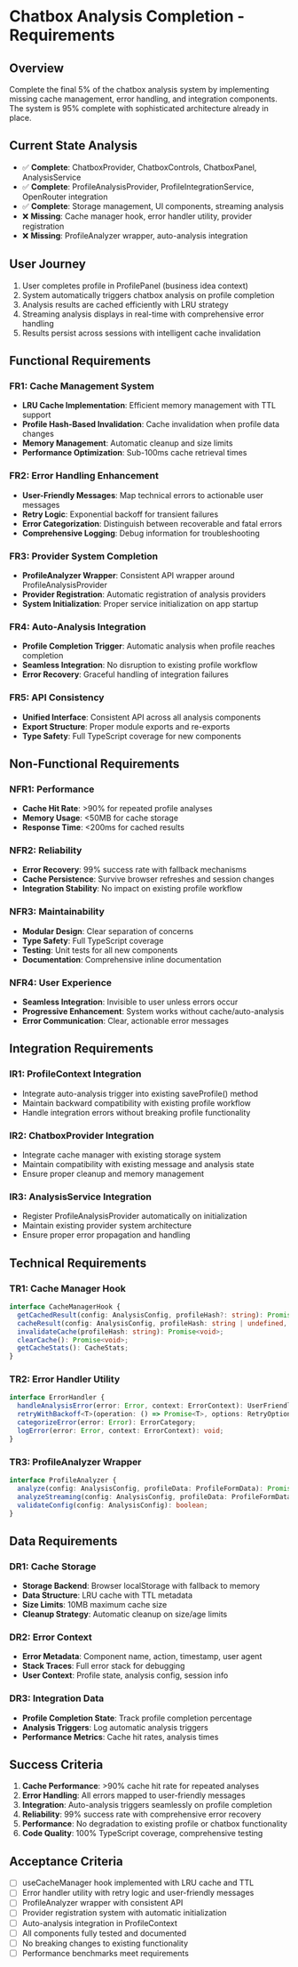 # Chatbox Analysis Completion - Requirements

## Overview
Complete the final 5% of the chatbox analysis system by implementing missing cache management, error handling, and integration components. The system is 95% complete with sophisticated architecture already in place.

## Current State Analysis
- ✅ **Complete**: ChatboxProvider, ChatboxControls, ChatboxPanel, AnalysisService
- ✅ **Complete**: ProfileAnalysisProvider, ProfileIntegrationService, OpenRouter integration
- ✅ **Complete**: Storage management, UI components, streaming analysis
- ❌ **Missing**: Cache manager hook, error handler utility, provider registration
- ❌ **Missing**: ProfileAnalyzer wrapper, auto-analysis integration

## User Journey
1. User completes profile in ProfilePanel (business idea context)
2. System automatically triggers chatbox analysis on profile completion
3. Analysis results are cached efficiently with LRU strategy
4. Streaming analysis displays in real-time with comprehensive error handling
5. Results persist across sessions with intelligent cache invalidation

## Functional Requirements

### FR1: Cache Management System
- **LRU Cache Implementation**: Efficient memory management with TTL support
- **Profile Hash-Based Invalidation**: Cache invalidation when profile data changes
- **Memory Management**: Automatic cleanup and size limits
- **Performance Optimization**: Sub-100ms cache retrieval times

### FR2: Error Handling Enhancement
- **User-Friendly Messages**: Map technical errors to actionable user messages
- **Retry Logic**: Exponential backoff for transient failures
- **Error Categorization**: Distinguish between recoverable and fatal errors
- **Comprehensive Logging**: Debug information for troubleshooting

### FR3: Provider System Completion
- **ProfileAnalyzer Wrapper**: Consistent API wrapper around ProfileAnalysisProvider
- **Provider Registration**: Automatic registration of analysis providers
- **System Initialization**: Proper service initialization on app startup

### FR4: Auto-Analysis Integration
- **Profile Completion Trigger**: Automatic analysis when profile reaches completion
- **Seamless Integration**: No disruption to existing profile workflow
- **Error Recovery**: Graceful handling of integration failures

### FR5: API Consistency
- **Unified Interface**: Consistent API across all analysis components
- **Export Structure**: Proper module exports and re-exports
- **Type Safety**: Full TypeScript coverage for new components

## Non-Functional Requirements

### NFR1: Performance
- **Cache Hit Rate**: >90% for repeated profile analyses
- **Memory Usage**: <50MB for cache storage
- **Response Time**: <200ms for cached results

### NFR2: Reliability
- **Error Recovery**: 99% success rate with fallback mechanisms
- **Cache Persistence**: Survive browser refreshes and session changes
- **Integration Stability**: No impact on existing profile workflow

### NFR3: Maintainability
- **Modular Design**: Clear separation of concerns
- **Type Safety**: Full TypeScript coverage
- **Testing**: Unit tests for all new components
- **Documentation**: Comprehensive inline documentation

### NFR4: User Experience
- **Seamless Integration**: Invisible to user unless errors occur
- **Progressive Enhancement**: System works without cache/auto-analysis
- **Error Communication**: Clear, actionable error messages

## Integration Requirements

### IR1: ProfileContext Integration
- Integrate auto-analysis trigger into existing saveProfile() method
- Maintain backward compatibility with existing profile workflow
- Handle integration errors without breaking profile functionality

### IR2: ChatboxProvider Integration
- Integrate cache manager with existing storage system
- Maintain compatibility with existing message and analysis state
- Ensure proper cleanup and memory management

### IR3: AnalysisService Integration
- Register ProfileAnalysisProvider automatically on initialization
- Maintain existing provider system architecture
- Ensure proper error propagation and handling

## Technical Requirements

### TR1: Cache Manager Hook
```typescript
interface CacheManagerHook {
  getCachedResult(config: AnalysisConfig, profileHash?: string): Promise<AnalysisResult | null>;
  cacheResult(config: AnalysisConfig, profileHash: string | undefined, result: AnalysisResult): Promise<void>;
  invalidateCache(profileHash: string): Promise<void>;
  clearCache(): Promise<void>;
  getCacheStats(): CacheStats;
}
```

### TR2: Error Handler Utility
```typescript
interface ErrorHandler {
  handleAnalysisError(error: Error, context: ErrorContext): UserFriendlyError;
  retryWithBackoff<T>(operation: () => Promise<T>, options: RetryOptions): Promise<T>;
  categorizeError(error: Error): ErrorCategory;
  logError(error: Error, context: ErrorContext): void;
}
```

### TR3: ProfileAnalyzer Wrapper
```typescript
interface ProfileAnalyzer {
  analyze(config: AnalysisConfig, profileData: ProfileFormData): Promise<AnalysisResult>;
  analyzeStreaming(config: AnalysisConfig, profileData: ProfileFormData, onChunk: (chunk: string) => void): Promise<AnalysisResult>;
  validateConfig(config: AnalysisConfig): boolean;
}
```

## Data Requirements

### DR1: Cache Storage
- **Storage Backend**: Browser localStorage with fallback to memory
- **Data Structure**: LRU cache with TTL metadata
- **Size Limits**: 10MB maximum cache size
- **Cleanup Strategy**: Automatic cleanup on size/age limits

### DR2: Error Context
- **Error Metadata**: Component name, action, timestamp, user agent
- **Stack Traces**: Full error stack for debugging
- **User Context**: Profile state, analysis config, session info

### DR3: Integration Data
- **Profile Completion State**: Track profile completion percentage
- **Analysis Triggers**: Log automatic analysis triggers
- **Performance Metrics**: Cache hit rates, analysis times

## Success Criteria
1. **Cache Performance**: >90% cache hit rate for repeated analyses
2. **Error Handling**: All errors mapped to user-friendly messages
3. **Integration**: Auto-analysis triggers seamlessly on profile completion
4. **Reliability**: 99% success rate with comprehensive error recovery
5. **Performance**: No degradation to existing profile or chatbox functionality
6. **Code Quality**: 100% TypeScript coverage, comprehensive testing

## Acceptance Criteria
- [ ] useCacheManager hook implemented with LRU cache and TTL
- [ ] Error handler utility with retry logic and user-friendly messages
- [ ] ProfileAnalyzer wrapper with consistent API
- [ ] Provider registration system with automatic initialization
- [ ] Auto-analysis integration in ProfileContext
- [ ] All components fully tested and documented
- [ ] No breaking changes to existing functionality
- [ ] Performance benchmarks meet requirements